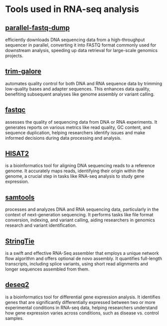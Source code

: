 # Tools used in RNA-seq analysis

## [parallel-fastq-dump](https://github.com/rvalieris/parallel-fastq-dump) 
efficiently downloads DNA sequencing data from a high-throughput sequencer in parallel, converting it into FASTQ format commonly used for downstream analysis, speeding up data retrieval for large-scale genomics projects.

## [trim-galore](https://github.com/FelixKrueger/TrimGalore/blob/master/Docs/Trim_Galore_User_Guide.md)
automates quality control for both DNA and RNA sequence data by trimming low-quality bases and adapter sequences. This enhances data quality, benefiting subsequent analyses like genome assembly or variant calling.

## [fastqc](https://www.bioinformatics.babraham.ac.uk/projects/fastqc/)
assesses the quality of sequencing data from DNA or RNA experiments. It generates reports on various metrics like read quality, GC content, and sequence duplication, helping researchers identify issues and make informed decisions during data processing and analysis.

## [HISAT2](https://daehwankimlab.github.io/hisat2/manual/)  
is a bioinformatics tool for aligning DNA sequencing reads to a reference genome. It accurately maps reads, identifying their origin within the genome, a crucial step in tasks like RNA-seq analysis to study gene expression.

## [samtools](https://www.htslib.org/doc/samtools.html)
processes and analyzes DNA and RNA sequencing data, particularly in the context of next-generation sequencing. It performs tasks like file format conversion, indexing, and variant calling, aiding researchers in genomics research and variant identification.

## [StringTie](https://ccb.jhu.edu/software/stringtie/index.shtml?t=manual)
is a swift and effective RNA-Seq assembler that employs a unique network flow algorithm and offers optional de novo assembly. It quantifies full-length transcripts, including splice variants, using short read alignments and longer sequences assembled from them.

## [deseq2](https://bioconductor.org/packages/3.17/bioc/html/DESeq2.html)
is a bioinformatics tool for differential gene expression analysis. It identifies genes that are significantly differentially expressed between two or more experimental conditions in RNA-seq data, helping researchers understand how gene expression varies across conditions, such as disease vs. control samples.
